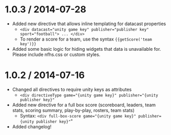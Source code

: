 1.0.3 / 2014-07-28
==================

  * Added new directive that allows inline templating for datacast properties
    - `<div datacast="unity game key" publisher="publisher key" sport="football"> ... </div>`
    - To render a score for a team, use the syntax `{{getScore('team key')}}`
  * Added some basic logic for hiding widgets that data is unavailable for.  Please include nfhs.css or custom styles.

1.0.2 / 2014-07-16
==================

  * Changed all directives to require unity keys as attributes
    - `<div directiveType game="{unity game key}" publisher="{unity publisher key}"`
  * Added new directive for a full box score (scoreboard, leaders, team stats, scoring summary, play-by-play, rosters, team stats)
    - Syntax: `<div full-box-score game="{unity game key}" publisher={unity publisher key}"`"
  * Added changelog!